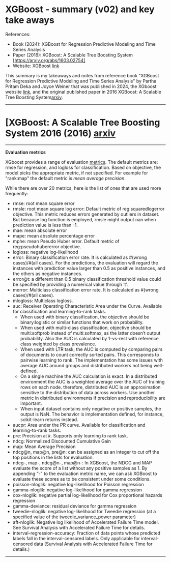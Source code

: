 # XGBoost - summary (v02) and key take aways 

References:
- Book (2024): XGBoost for Regression Predictive Modeling and Time Series Analysis
- Paper (2016): XGBoost: A Scalable Tree Boosting System [https://arxiv.org/abs/1603.02754]
- Website: XGBoost [link](https://xgboost.readthedocs.io/en/stable/index.html)

This summary is my takeaways and notes from reference book "XGBoost for Regression Predictive Modeling and Time Series Analysis" by Partha Pritam Deka and Joyce Weiner that was published in 2024, the XGboost website [link](https://xgboost.readthedocs.io/en/stable/index.html), and the original published paper in 2016 XGBoost: A Scalable Tree Boosting System[arxiv](https://arxiv.org/pdf/1603.02754).


---
# [XGBoost: A Scalable Tree Boosting System 2016 (2016) [arxiv](https://arxiv.org/pdf/1603.02754)

---

__Evaluation metrics__

XGboost provides a range of evaluation [metrics](https://xgboost.readthedocs.io/en/stable/parameter.html#learning-task-parameters). The default metrics are: rmse for regression, and logloss for classification. Based on objective, the model picks the appropriate metric, if not specified. For example for "rank:map" the default metric is _mean average precision_.

While there are over 20 metrics, here is the list of ones that are used more frequently:
- rmse: root mean square error
- rmsle: root mean square log error: Default metric of reg:squaredlogerror objective. This metric reduces errors generated by outliers in dataset. But because log function is employed, rmsle might output nan when prediction value is less than -1.
- mae: mean absolute error
- mape: mean absolute percentage error
- mphe: mean Pseudo Huber error. Default metric of reg:pseudohubererror objective.
- logloss: negative log-likelihood
- error: Binary classification error rate. It is calculated as #(wrong cases)/#(all cases). For the predictions, the evaluation will regard the instances with prediction value larger than 0.5 as positive instances, and the others as negative instances.
- error@t: a different than 0.5 binary classification threshold value could be specified by providing a numerical value through ‘t’.
- merror: Multiclass classification error rate. It is calculated as #(wrong cases)/#(all cases).
- mlogloss: Multiclass logloss.
- auc: Receiver Operating Characteristic Area under the Curve. Available for classification and learning-to-rank tasks.
  - When used with binary classification, the objective should be binary:logistic or similar functions that work on probability.
  - When used with multi-class classification, objective should be multi:softprob instead of multi:softmax, as the latter doesn’t output probability. Also the AUC is calculated by 1-vs-rest with reference class weighted by class prevalence.
  - When used with LTR task, the AUC is computed by comparing pairs of documents to count correctly sorted pairs. This corresponds to pairwise learning to rank. The implementation has some issues with average AUC around groups and distributed workers not being well-defined.
  - On a single machine the AUC calculation is exact. In a distributed environment the AUC is a weighted average over the AUC of training rows on each node. therefore, distributed AUC is an approximation sensitive to the distribution of data across workers. Use another metric in distributed environments if precision and reproducibility are important.
  - When input dataset contains only negative or positive samples, the output is NaN. The behavior is implementation defined, for instance, scikit-learn returns instead.
- aucpr: Area under the PR curve. Available for classification and learning-to-rank tasks.
- pre: Precision at _k_. Supports only learning to rank task.
- ndcg: Normalized Discounted Cumulative Gain
- map: Mean Average Precision
- ndcg@n, map@n, pre@n: can be assigned as an integer to cut off the top positions in the lists for evaluation.
- ndcg-, map-, ndcg@n-, map@n-: In XGBoost, the NDCG and MAP evaluate the score of a list without any positive samples as 1. By appending “-” to the evaluation metric name, we can ask XGBoost to evaluate these scores as  to be consistent under some conditions.
- poisson-nloglik: negative log-likelihood for Poisson regression
- gamma-nloglik: negative log-likelihood for gamma regression
- cox-nloglik: negative partial log-likelihood for Cox proportional hazards regression
- gamma-deviance: residual deviance for gamma regression
- tweedie-nloglik: negative log-likelihood for Tweedie regression (at a specified value of the tweedie_variance_power parameter)
- aft-nloglik: Negative log likelihood of Accelerated Failure Time model. See Survival Analysis with Accelerated Failure Time for details.
- interval-regression-accuracy: Fraction of data points whose predicted labels fall in the interval-censored labels. Only applicable for interval-censored data (Survival Analysis with Accelerated Failure Time for details.)

---
